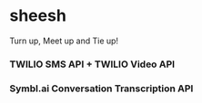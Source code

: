 # sheesh
Turn up, Meet up and Tie up!

### TWILIO SMS API + TWILIO Video API 
### Symbl.ai Conversation Transcription API
